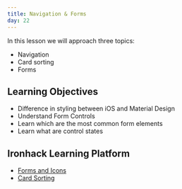 ```yaml
---
title: Navigation & Forms
day: 22
---
```


In this lesson we will approach three topics:

- Navigation 
- Card sorting
- Forms


Learning Objectives
---------
- Difference in styling between iOS and Material Design
- Understand Form Controls
- Learn which are the most common form elements
- Learn what are control states

Ironhack Learning Platform
----------

- [Forms and Icons](http://learn.ironhack.com/#/learning_unit/3407)
- [Card Sorting](http://learn.ironhack.com/#/learning_unit/1949)
